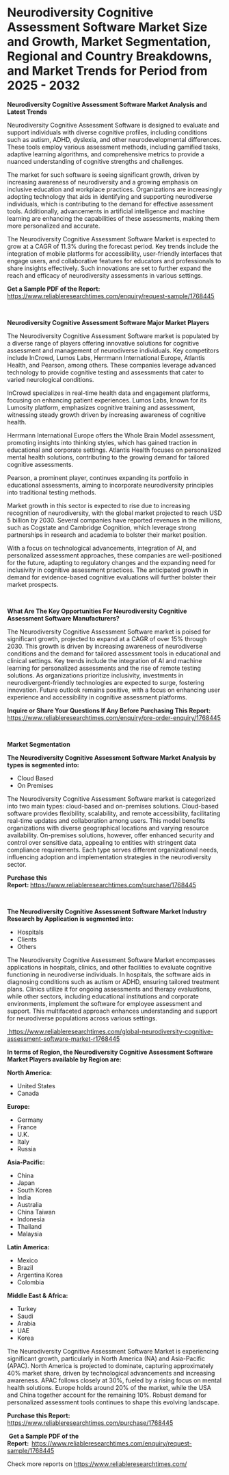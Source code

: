 <p><h1>Neurodiversity Cognitive Assessment Software Market Size and Growth, Market Segmentation, Regional and Country Breakdowns, and Market Trends for Period from 2025 -  2032</h1></p><p><strong>Neurodiversity Cognitive Assessment Software Market Analysis and Latest Trends</strong></p>
<p><p>Neurodiversity Cognitive Assessment Software is designed to evaluate and support individuals with diverse cognitive profiles, including conditions such as autism, ADHD, dyslexia, and other neurodevelopmental differences. These tools employ various assessment methods, including gamified tasks, adaptive learning algorithms, and comprehensive metrics to provide a nuanced understanding of cognitive strengths and challenges. </p><p>The market for such software is seeing significant growth, driven by increasing awareness of neurodiversity and a growing emphasis on inclusive education and workplace practices. Organizations are increasingly adopting technology that aids in identifying and supporting neurodiverse individuals, which is contributing to the demand for effective assessment tools. Additionally, advancements in artificial intelligence and machine learning are enhancing the capabilities of these assessments, making them more personalized and accurate.</p><p>The Neurodiversity Cognitive Assessment Software Market is expected to grow at a CAGR of 11.3% during the forecast period. Key trends include the integration of mobile platforms for accessibility, user-friendly interfaces that engage users, and collaborative features for educators and professionals to share insights effectively. Such innovations are set to further expand the reach and efficacy of neurodiversity assessments in various settings.</p></p>
<p><strong>Get a Sample PDF of the Report:&nbsp;</strong> <a href="https://www.reliableresearchtimes.com/enquiry/request-sample/1768445?utm_campaign=3363&utm_medium=2&utm_source=Github&utm_content=ia&utm_term=11032025&utm_id=neurodiversity-cognitive-assessment-software">https://www.reliableresearchtimes.com/enquiry/request-sample/1768445</a></p>
<p>&nbsp;</p>
<p><strong>Neurodiversity Cognitive Assessment Software Major Market Players</strong></p>
<p><p>The Neurodiversity Cognitive Assessment Software market is populated by a diverse range of players offering innovative solutions for cognitive assessment and management of neurodiverse individuals. Key competitors include InCrowd, Lumos Labs, Herrmann International Europe, Atlantis Health, and Pearson, among others. These companies leverage advanced technology to provide cognitive testing and assessments that cater to varied neurological conditions.</p><p>InCrowd specializes in real-time health data and engagement platforms, focusing on enhancing patient experiences. Lumos Labs, known for its Lumosity platform, emphasizes cognitive training and assessment, witnessing steady growth driven by increasing awareness of cognitive health.</p><p>Herrmann International Europe offers the Whole Brain Model assessment, promoting insights into thinking styles, which has gained traction in educational and corporate settings. Atlantis Health focuses on personalized mental health solutions, contributing to the growing demand for tailored cognitive assessments.</p><p>Pearson, a prominent player, continues expanding its portfolio in educational assessments, aiming to incorporate neurodiversity principles into traditional testing methods.</p><p>Market growth in this sector is expected to rise due to increasing recognition of neurodiversity, with the global market projected to reach USD 5 billion by 2030. Several companies have reported revenues in the millions, such as Cogstate and Cambridge Cognition, which leverage strong partnerships in research and academia to bolster their market position. </p><p>With a focus on technological advancements, integration of AI, and personalized assessment approaches, these companies are well-positioned for the future, adapting to regulatory changes and the expanding need for inclusivity in cognitive assessment practices. The anticipated growth in demand for evidence-based cognitive evaluations will further bolster their market prospects.</p></p>
<p>&nbsp;</p>
<p><strong>What Are The Key Opportunities For Neurodiversity Cognitive Assessment Software Manufacturers?</strong></p>
<p><p>The Neurodiversity Cognitive Assessment Software market is poised for significant growth, projected to expand at a CAGR of over 15% through 2030. This growth is driven by increasing awareness of neurodiverse conditions and the demand for tailored assessment tools in educational and clinical settings. Key trends include the integration of AI and machine learning for personalized assessments and the rise of remote testing solutions. As organizations prioritize inclusivity, investments in neurodivergent-friendly technologies are expected to surge, fostering innovation. Future outlook remains positive, with a focus on enhancing user experience and accessibility in cognitive assessment platforms.</p></p>
<p><strong>Inquire or Share Your Questions If Any Before Purchasing This Report:</strong> <a href="https://www.reliableresearchtimes.com/enquiry/pre-order-enquiry/1768445?utm_campaign=3363&utm_medium=2&utm_source=Github&utm_content=ia&utm_term=11032025&utm_id=neurodiversity-cognitive-assessment-software">https://www.reliableresearchtimes.com/enquiry/pre-order-enquiry/1768445</a></p>
<p>&nbsp;</p>
<p><strong>Market Segmentation</strong></p>
<p><strong>The Neurodiversity Cognitive Assessment Software Market Analysis by types is segmented into:</strong></p>
<p><ul><li>Cloud Based</li><li>On Premises</li></ul></p>
<p><p>The Neurodiversity Cognitive Assessment Software market is categorized into two main types: cloud-based and on-premises solutions. Cloud-based software provides flexibility, scalability, and remote accessibility, facilitating real-time updates and collaboration among users. This model benefits organizations with diverse geographical locations and varying resource availability. On-premises solutions, however, offer enhanced security and control over sensitive data, appealing to entities with stringent data compliance requirements. Each type serves different organizational needs, influencing adoption and implementation strategies in the neurodiversity sector.</p></p>
<p><strong>Purchase this Report:&nbsp;</strong><a href="https://www.reliableresearchtimes.com/purchase/1768445?utm_campaign=3363&utm_medium=2&utm_source=Github&utm_content=ia&utm_term=11032025&utm_id=neurodiversity-cognitive-assessment-software">https://www.reliableresearchtimes.com/purchase/1768445</a></p>
<p>&nbsp;</p>
<p><strong>The Neurodiversity Cognitive Assessment Software Market Industry Research by Application is segmented into:</strong></p>
<p><ul><li>Hospitals</li><li>Clients</li><li>Others</li></ul></p>
<p><p>The Neurodiversity Cognitive Assessment Software Market encompasses applications in hospitals, clinics, and other facilities to evaluate cognitive functioning in neurodiverse individuals. In hospitals, the software aids in diagnosing conditions such as autism or ADHD, ensuring tailored treatment plans. Clinics utilize it for ongoing assessments and therapy evaluations, while other sectors, including educational institutions and corporate environments, implement the software for employee assessment and support. This multifaceted approach enhances understanding and support for neurodiverse populations across various settings.</p></p>
<p><a href="https://www.reliableresearchtimes.com/global-neurodiversity-cognitive-assessment-software-market-r1768445?utm_campaign=3363&utm_medium=2&utm_source=Github&utm_content=ia&utm_term=11032025&utm_id=neurodiversity-cognitive-assessment-software">&nbsp;https://www.reliableresearchtimes.com/global-neurodiversity-cognitive-assessment-software-market-r1768445</a></p>
<p><strong>In terms of Region, the Neurodiversity Cognitive Assessment Software Market Players available by Region are:</strong></p>
<p>
    <p> <strong> North America: </strong>
        <ul>
            <li>United States</li>
            <li>Canada</li>
        </ul>
        </p> 
    <p> <strong> Europe: </strong>
        <ul>
            <li>Germany</li>
            <li>France</li>
            <li>U.K.</li>
            <li>Italy</li>
            <li>Russia</li>
        </ul>
        </p> 
    <p> <strong> Asia-Pacific: </strong>
        <ul>
            <li>China</li>
            <li>Japan</li>
            <li>South Korea</li>
            <li>India</li>
            <li>Australia</li>
            <li>China Taiwan</li>
            <li>Indonesia</li>
            <li>Thailand</li>
            <li>Malaysia</li>
        </ul>
        </p> 
    <p> <strong> Latin America: </strong>
        <ul>
            <li>Mexico</li>
            <li>Brazil</li>
            <li>Argentina Korea</li>
            <li>Colombia</li>
        </ul>
        </p> 
    <p> <strong> Middle East & Africa: </strong>
        <ul>
            <li>Turkey</li>
            <li>Saudi</li>
            <li>Arabia</li>
            <li>UAE</li>
            <li>Korea</li>
        </ul>
    </p>
    </p>
<p><p>The Neurodiversity Cognitive Assessment Software Market is experiencing significant growth, particularly in North America (NA) and Asia-Pacific (APAC). North America is projected to dominate, capturing approximately 40% market share, driven by technological advancements and increasing awareness. APAC follows closely at 30%, fueled by a rising focus on mental health solutions. Europe holds around 20% of the market, while the USA and China together account for the remaining 10%. Robust demand for personalized assessment tools continues to shape this evolving landscape.</p></p>
<p><strong>Purchase this Report: </strong><a href="https://www.reliableresearchtimes.com/purchase/1768445?utm_campaign=3363&utm_medium=2&utm_source=Github&utm_content=ia&utm_term=11032025&utm_id=neurodiversity-cognitive-assessment-software">https://www.reliableresearchtimes.com/purchase/1768445</a></p>
<p>&nbsp;<strong>Get a Sample PDF of the Report:&nbsp;&nbsp;</strong><a href="https://www.reliableresearchtimes.com/enquiry/request-sample/1768445?utm_campaign=3363&utm_medium=2&utm_source=Github&utm_content=ia&utm_term=11032025&utm_id=neurodiversity-cognitive-assessment-software">https://www.reliableresearchtimes.com/enquiry/request-sample/1768445</a></p>
<p><strong></strong></p>
<p>Check more reports on <a href="https://www.reliableresearchtimes.com/?utm_campaign=3363&utm_medium=2&utm_source=Github&utm_content=ia&utm_term=11032025&utm_id=neurodiversity-cognitive-assessment-software">https://www.reliableresearchtimes.com/</a></p>